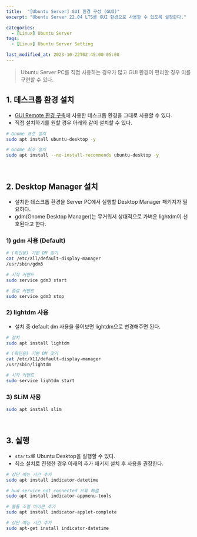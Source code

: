 ```yaml
---
title:  "[Ubuntu Server] GUI 환경 구성 (GUI)"
excerpt: "Ubuntu Server 22.04 LTS를 GUI 환경으로 사용할 수 있도록 설정한다."

categories:
  - [Linux] Ubuntu Server
tags:
  - [Linux] Ubuntu Server Setting

last_modified_at: 2023-10-22T02:45:00-05:00
---
```


> Ubuntu Server PC를 직접 사용하는 경우가 많고 GUI 환경이 편리할 경우 이를 구현할 수 있다.

## 1. 데스크톱 환경 설치

- [GUI Remote 환경 구축](https://yeonhl.github.io/ubuntu%20server/ubuntu_server_gui_remote/)에 사용한 데스크톱 환경을 그대로 사용할 수 있다.
- 직접 설치하기를 원할 경우 아래와 같이 설치할 수 있다.

```bash
# Gnome 표준 설치
sudo apt install ubuntu-desktop -y

# Gnome 최소 설치
sudo apt install --no-install-recommends ubuntu-desktop -y
```

<br>

## 2. Desktop Manager 설치

- 설치한 데스크톱 환경을 Server PC에서 실행할 Desktop Manager 패키지가 필요하다.
- gdm(Gnome Desktop Manager)는 무거워서 상대적으로 가벼운 lightdm이 선호된다고 한다.

### 1) gdm 사용 (Default)

```bash
# (확인용) 기본 DM 찾기
cat /etc/Xll/default-display-manager
/usr/sbin/gdm3

# 시작 커맨드
sudo service gdm3 start
```

```bash
# 종료 커맨드
sudo service gdm3 stop
```

### 2) lightdm 사용

- 설치 중 default dm 사용을 물어보면 lightdm으로 변경해주면 된다.

```bash
# 설치
sudo apt install lightdm

# (확인용) 기본 DM 찾기
cat /etc/X11/default-display-manager
/usr/sbin/lightdm

# 시작 커맨드
sudo service lightdm start
```

### 3) SLiM 사용

```bash
sudo apt install slim
```

<br>

## 3. 실행

- `startx`로 Ubuntu Desktop을 실행할 수 있다.
- 최소 설치로 진행한 경우 아래의 추가 패키지 설치 후 사용을 권장한다.

```bash
# 상단 메뉴 시간 추가
sudo apt install indicator-datetime

# hud service not connected 오류 해결
sudo apt install indicator-appmenu-tools

# 볼륨 조절 아이콘 추가
sudo apt install indicator-applet-complete

# 상단 메뉴 시간 추가
sudo apt-get install indicator-datetime
```
